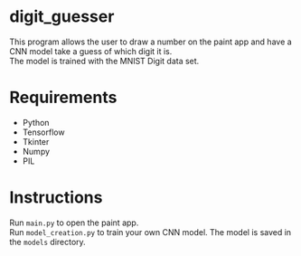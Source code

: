 # digit_guesser

This program allows the user to draw a number on the paint app and have a CNN model take a guess of which digit it is.
<br>The model is trained with the MNIST Digit data set.

# Requirements

- Python
- Tensorflow
- Tkinter
- Numpy 
- PIL

# Instructions

Run `main.py` to open the paint app.
<br>Run `model_creation.py` to train your own CNN model. The model is saved in the `models` directory.
